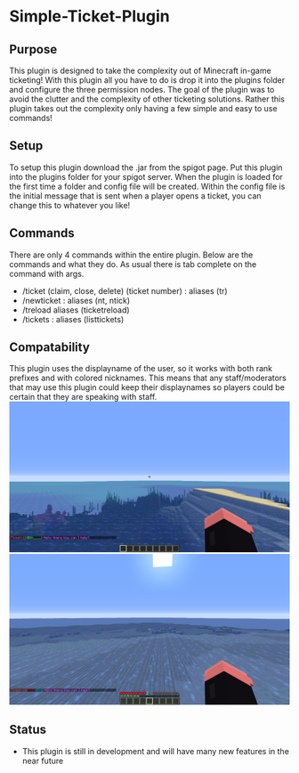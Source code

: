 # Simple-Ticket-Plugin

## Purpose
This plugin is designed to take the complexity out of Minecraft in-game ticketing! With this plugin all you have to do is drop it into the plugins folder and configure the three permission nodes. The goal of the plugin was to avoid the clutter and the complexity of other ticketing solutions. Rather this plugin takes out the complexity only having a few simple and easy to use commands!

## Setup
To setup this plugin download the .jar from the spigot page. Put this plugin into the plugins folder for your spigot server. When the plugin is loaded for the first time a folder and config file will be created. Within the config file is the initial message that is sent when a player opens a ticket, you can change this to whatever you like!

## Commands
There are only 4 commands within the entire plugin. Below are the commands and what they do. As usual there is tab complete on the command with args. 
- /ticket (claim, close, delete) (ticket number) : aliases (tr)
- /newticket : aliases (nt, ntick)
- /treload aliases (ticketreload)
- /tickets : aliases (listtickets)

## Compatability
This plugin uses the displayname of the user, so it works with both rank prefixes and with colored nicknames. This means that any staff/moderators that may use this plugin could keep their displaynames so players could be certain that they are speaking with staff.
![Screenshot](Images/message1.png)
![Screenshot](Images/message2.png)

## Status
- This plugin is still in development and will have many new features in the near future
